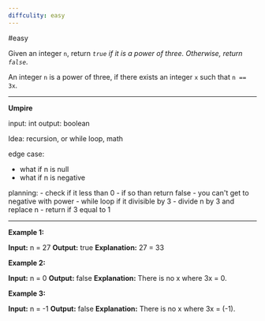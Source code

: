 ```yaml
---
diffculity: easy
---
```

#easy 

Given an integer `n`, return _`true` if it is a power of three. Otherwise, return `false`_.

An integer `n` is a power of three, if there exists an integer `x` such that `n == 3x`.
****
**Umpire**

input: int 
output: boolean

Idea: recursion, or while loop, math

edge case: 
- what if n is null
- what if n is negative

planning:
	- check if it less than 0
		- if so than return false 
			- you can't get to negative with power
	- while loop if it divisible by 3
		- divide n by 3 and replace n
	- return if 3 equal to 1

****
**Example 1:**

**Input:** n = 27
**Output:** true
**Explanation:** 27 = 33

**Example 2:**

**Input:** n = 0
**Output:** false
**Explanation:** There is no x where 3x = 0.

**Example 3:**

**Input:** n = -1
**Output:** false
**Explanation:** There is no x where 3x = (-1).